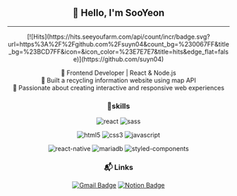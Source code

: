 <div align='center'>
  <h2>👋 Hello, I'm SooYeon</h2>
<hr/>
  [![Hits](https://hits.seeyoufarm.com/api/count/incr/badge.svg?url=https%3A%2F%2Fgithub.com%2Fsuyn04&count_bg=%230067FF&title_bg=%23BCD7FF&icon=&icon_color=%23E7E7E7&title=hits&edge_flat=false)](https://github.com/suyn04)

🔹 Frontend Developer | React & Node.js  
🔹 Built a recycling information website using map API  
🔹 Passionate about creating interactive and responsive web experiences  


### 💪skills
![react](https://img.shields.io/badge/React-20232A?style=flat-square&logo=react&logoColor=61DAFB)
![sass](https://img.shields.io/badge/Sass-CC6699?style=flat-square&logo=sass&logoColor=white)


![html5](https://img.shields.io/badge/HTML5-E34F26?style=flat-square&logo=html5&logoColor=white)
![css3](https://img.shields.io/badge/CSS3-1572B6?style=flat-square&logo=css3&logoColor=white)
![javascript](https://img.shields.io/badge/JavaScript-F7DF1E?style=flat-square&logo=JavaScript&logoColor=white)


![react-native](https://img.shields.io/badge/React_Native-20232A?style=flat-square&logo=react&logoColor=61DAFB)
![mariadb](https://img.shields.io/badge/MariaDB-003545?style=flat-square&logo=MariaDB&logoColor=white)
![styled-components](https://img.shields.io/badge/styled--components-DB7093?style=flat-square&logo=styled-components&logoColor=white)

### :mailbox_with_mail: Links
[![Gmail Badge](https://img.shields.io/badge/Gmail-d14836?style=flat-square&logo=Gmail&logoColor=white&link=mailto:soooyeondev@gmail.com)](mailto:soooyeondev@gmail.com)
[![Notion Badge](https://img.shields.io/badge/Notion-000000?style=flat-square&logo=Notion&logoColor=white&link=https://terrific-iodine-921.notion.site/17e4f5575e8a801cb92cc0beb1e66d17?pvs=4)](https://terrific-iodine-921.notion.site/17e4f5575e8a801cb92cc0beb1e66d17?pvs=4)

</div>
